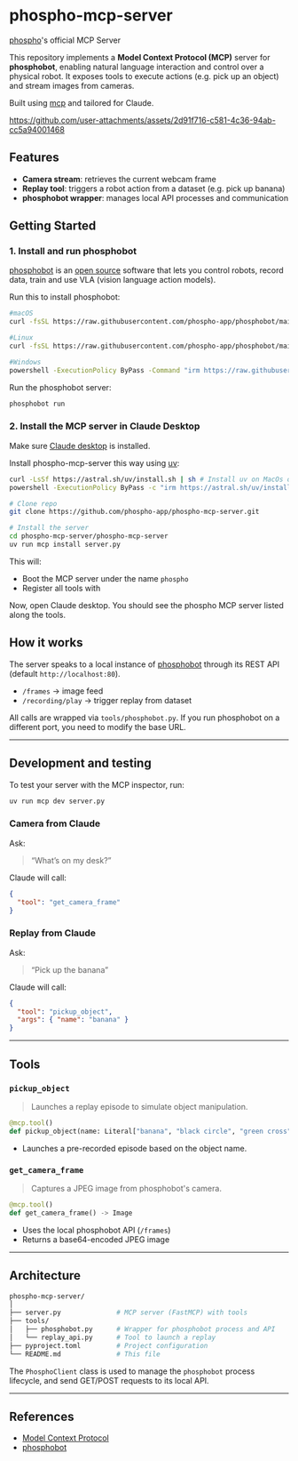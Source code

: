 # phospho-mcp-server
[phospho](https://docs.phospho.ai/)'s official MCP Server

This repository implements a **Model Context Protocol (MCP)** server for **phosphobot**, enabling natural language interaction and control over a physical robot. It exposes tools to execute actions (e.g. pick up an object) and stream images from cameras.

Built using [mcp](https://github.com/modelcontextprotocol/python-sdk) and tailored for Claude. 


https://github.com/user-attachments/assets/2d91f716-c581-4c36-94ab-cc5a94001468


## Features

- **Camera stream**: retrieves the current webcam frame
- **Replay tool**: triggers a robot action from a dataset (e.g. pick up banana)
- **phosphobot wrapper**: manages local API processes and communication


## Getting Started

### 1. Install and run phosphobot 

[phosphobot](https://docs.phospho.ai) is an [open source](https://github.com/phospho-app/phosphobot) software that lets you control robots, record data, train and use VLA (vision language action models).

Run this to install phosphobot:
```bash 
#macOS
curl -fsSL https://raw.githubusercontent.com/phospho-app/phosphobot/main/install.sh | bash

#Linux
curl -fsSL https://raw.githubusercontent.com/phospho-app/phosphobot/main/install.sh | sudo bash

#Windows
powershell -ExecutionPolicy ByPass -Command "irm https://raw.githubusercontent.com/phospho-app/phosphobot/main/install.ps1 | iex"
```

Run the phosphobot server:
```bash
phosphobot run
```

### 2. Install the MCP server in Claude Desktop

Make sure [Claude desktop](https://support.anthropic.com/en/articles/10065433-installing-claude-for-desktop) is installed. 

Install phospho-mcp-server this way using [uv](https://docs.astral.sh/uv/getting-started/installation/):

```bash
curl -LsSf https://astral.sh/uv/install.sh | sh # Install uv on MacOs or Linux
powershell -ExecutionPolicy ByPass -c "irm https://astral.sh/uv/install.ps1 | iex" # On Windows

# Clone repo
git clone https://github.com/phospho-app/phospho-mcp-server.git

# Install the server
cd phospho-mcp-server/phospho-mcp-server
uv run mcp install server.py
```

This will:

* Boot the MCP server under the name `phospho`
* Register all tools with 

Now, open Claude desktop. You should see the phospho MCP server listed along the tools.  


## How it works

The server speaks to a local instance of [phosphobot](https://robots.phospho.ai/) through its REST API (default `http://localhost:80`).

* `/frames` → image feed
* `/recording/play` → trigger replay from dataset

All calls are wrapped via `tools/phosphobot.py`. If you run phosphobot on a different port, you need to modify the base URL.

---

## Development and testing

To test your server with the MCP inspector, run:
```bash 
uv run mcp dev server.py
```

### Camera from Claude 

Ask:

> “What’s on my desk?”

Claude will call:

```json
{
  "tool": "get_camera_frame"
}
```

### Replay from Claude 

Ask:

> “Pick up the banana”

Claude will call:

```json
{
  "tool": "pickup_object",
  "args": { "name": "banana" }
}
```

---

## Tools

### `pickup_object`

> Launches a replay episode to simulate object manipulation.

```python
@mcp.tool()
def pickup_object(name: Literal["banana", "black circle", "green cross"]) -> str
````

* Launches a pre-recorded episode based on the object name.

### `get_camera_frame`

> Captures a JPEG image from phosphobot's camera.

```python
@mcp.tool()
def get_camera_frame() -> Image
```

* Uses the local phosphobot API (`/frames`)
* Returns a base64-encoded JPEG image

---

## Architecture

```bash
phospho-mcp-server/
│
├── server.py              # MCP server (FastMCP) with tools
├── tools/
│   ├── phosphobot.py      # Wrapper for phosphobot process and API
│   └── replay_api.py      # Tool to launch a replay
├── pyproject.toml         # Project configuration
└── README.md              # This file
```

The `PhosphoClient` class is used to manage the `phosphobot` process lifecycle, and send GET/POST requests to its local API.


---

## References

* [Model Context Protocol](https://github.com/modelcontextprotocol/python-sdk)
* [phosphobot](https://docs.phospho.ai/installation)
